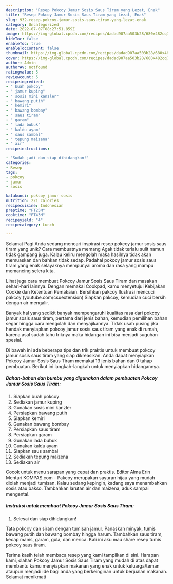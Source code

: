 ```yaml
---
description: "Resep Pokcoy Jamur Sosis Saus Tiram yang Lezat, Enak"
title: "Resep Pokcoy Jamur Sosis Saus Tiram yang Lezat, Enak"
slug: 932-resep-pokcoy-jamur-sosis-saus-tiram-yang-lezat-enak
category: Uncategorized
date: 2022-07-07T08:27:51.859Z
image: https://img-global.cpcdn.com/recipes/dadad907aa503b28/680x482cq70/pokcoy-jamur-sosis-saus-tiram-foto-resep-utama.jpg
hideToc: false
enableToc: true
enableTocContent: false
thumbnail: https://img-global.cpcdn.com/recipes/dadad907aa503b28/680x482cq70/pokcoy-jamur-sosis-saus-tiram-foto-resep-utama.jpg
cover: https://img-global.cpcdn.com/recipes/dadad907aa503b28/680x482cq70/pokcoy-jamur-sosis-saus-tiram-foto-resep-utama.jpg
author: Admin
authorAv: notfound
ratingvalue: 5
reviewcount: 5
recipeingredient:
- " buah pokcoy"
- " jamur kuping"
- " sosis mini kanzler"
- " bawang putih"
- " kemiri"
- " bawang bombay"
- " saus tiram"
- " garam"
- " lada bubuk"
- " kaldu ayam"
- " saus sambal"
- " tepung maizena"
- " air"
recipeinstructions:

- "Sudah jadi dan siap dihidangkan!"
categories:
- Resep
tags:
- pokcoy
- jamur
- sosis

katakunci: pokcoy jamur sosis 
nutrition: 221 calories
recipecuisine: Indonesian
preptime: "PT25M"
cooktime: "PT43M"
recipeyield: "4"
recipecategory: Lunch

---
```



Selamat Pagi Anda sedang mencari inspirasi resep pokcoy jamur sosis saus tiram yang unik? Cara membuatnya memang Agak tidak terlalu sulit namun tidak gampang juga. Kalau keliru mengolah maka hasilnya tidak akan memuaskan dan bahkan tidak sedap. Padahal pokcoy jamur sosis saus tiram yang enak selayaknya mempunyai aroma dan rasa yang mampu memancing selera kita.


Lihat juga cara membuat Pokcoy Jamur Sosis Saus Tiram dan masakan sehari-hari lainnya. Dengan memakai Cookpad, kamu menyetujui Kebijakan Cookie dan Ketentuan Pemakaian. Bersihkan pakcoy Ilustrasi mencuci pakcoy (youtube.com/csuextension) Siapkan pakcoy, kemudian cuci bersih dengan air mengalir.

Banyak hal yang sedikit banyak mempengaruhi kualitas rasa dari pokcoy jamur sosis saus tiram, pertama dari jenis bahan, kemudian pemilihan bahan segar hingga cara mengolah dan menyajikannya. Tidak usah pusing jika hendak menyiapkan pokcoy jamur sosis saus tiram yang enak di rumah, karena asal sudah tahu triknya maka hidangan ini bisa menjadi suguhan spesial.


Di bawah ini ada beberapa tips dan trik praktis untuk membuat pokcoy jamur sosis saus tiram yang siap dikreasikan. Anda dapat menyiapkan Pokcoy Jamur Sosis Saus Tiram memakai 13 jenis bahan dan 0 tahap pembuatan. Berikut ini langkah-langkah untuk menyiapkan hidangannya.

<!--inarticleads1-->

##### Bahan-bahan dan bumbu yang digunakan dalam pembuatan Pokcoy Jamur Sosis Saus Tiram:

1. Siapkan  buah pokcoy
1. Sediakan  jamur kuping
1. Gunakan  sosis mini kanzler
1. Persiapkan  bawang putih
1. Siapkan  kemiri
1. Gunakan  bawang bombay
1. Persiapkan  saus tiram
1. Persiapkan  garam
1. Gunakan  lada bubuk
1. Gunakan  kaldu ayam
1. Siapkan  saus sambal
1. Sediakan  tepung maizena
1. Sediakan  air


Cocok untuk menu sarapan yang cepat dan praktis. Editor Alma Erin Mentari KOMPAS.com - Pakcoy merupakan sayuran hijau yang mudah diolah menjadi tumisan. Kalau sedang kepingin, kadang saya menambahkan sosis atau bakso. Tambahkan larutan air dan maizena, aduk sampai mengental. 

<!--inarticleads2-->

##### Instruksi untuk membuat Pokcoy Jamur Sosis Saus Tiram:


1. Selesai dan siap dihidangkan!

Tata pokcoy dan siram dengan tumisan jamur. Panaskan minyak, tumis bawang putih dan bawang bombay hingga harum. Tambahkan saus tiram, kecap manis, garam, gula, dan merica. Kali ini aku mau share resep tumis pokcoy saus tiram. 

Terima kasih telah membaca resep yang kami tampilkan di sini. Harapan kami, olahan Pokcoy Jamur Sosis Saus Tiram yang mudah di atas dapat membantu kamu menyiapkan makanan yang enak untuk keluarga/teman ataupun menjadi ide bagi anda yang berkeinginan untuk berjualan makanan. Selamat menikmati
